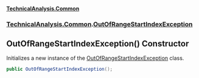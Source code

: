 #### [TechnicalAnalysis.Common](Atypical.TechnicalAnalysis.Common.md 'Atypical.TechnicalAnalysis.Common')
### [TechnicalAnalysis.Common](Atypical.TechnicalAnalysis.Common.md#TechnicalAnalysis.Common 'TechnicalAnalysis.Common').[OutOfRangeStartIndexException](OutOfRangeStartIndexException.md 'TechnicalAnalysis.Common.OutOfRangeStartIndexException')

## OutOfRangeStartIndexException() Constructor

Initializes a new instance of the [OutOfRangeStartIndexException](OutOfRangeStartIndexException.md 'TechnicalAnalysis.Common.OutOfRangeStartIndexException') class.

```csharp
public OutOfRangeStartIndexException();
```